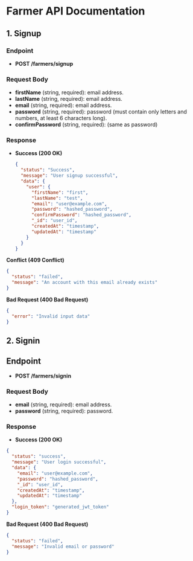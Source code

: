 # Farmer API Documentation

## 1. Signup

### Endpoint
- **POST /farmers/signup**

### Request Body
- **firstName** (string, required): email address.
- **lastName** (string, required): email address.
- **email** (string, required): email address.
- **password** (string, required): password (must contain only letters and numbers, at least 6 characters long).
- **confirmPassword** (string, required): (same as password)

### Response
- **Success (200 OK)**

  ```json
  {
    "status": "Success",
    "message": "User signup successful",
    "data": {
      "user": {
        "firstName": "first",
        "lastName": "test",
        "email": "user@example.com",
        "password": "hashed_password",
        "confirmPassword": "hashed_password",
        "_id": "user_id",
        "createdAt": "timestamp",
        "updatedAt": "timestamp"
      }
    }
  }
  ```

**Conflict (409 Conflict)**
```json
{
  "status": "failed",
  "message": "An account with this email already exists"
}
```

**Bad Request (400 Bad Request)**
``` json
{
  "error": "Invalid input data"
}
```



## 2. Signin

## Endpoint
- **POST /farmers/signin**

### Request Body
- **email** (string, required): email address.
- **password** (string, required): password.

### Response
- **Success (200 OK)**

```json
{
  "status": "success",
  "message": "User login successful",
  "data": {
    "email": "user@example.com",
    "password": "hashed_password",
    "_id": "user_id",
    "createdAt": "timestamp",
    "updatedAt": "timestamp"
  },
  "login_token": "generated_jwt_token"
}
```


**Bad Request (400 Bad Request)**

```json
{
  "status": "failed",
  "message": "Invalid email or password"
}
```




